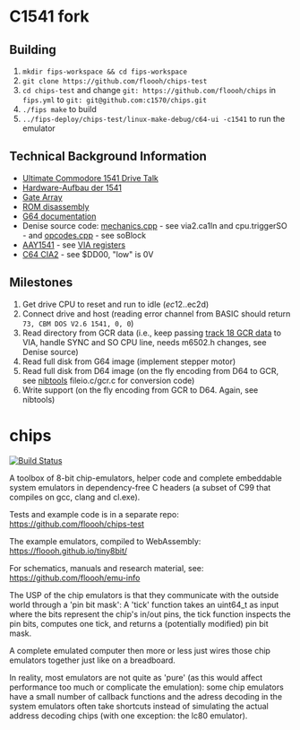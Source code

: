 # C1541 fork

## Building

1. `mkdir fips-workspace && cd fips-workspace`
2. `git clone https://github.com/floooh/chips-test`
3. `cd chips-test` and change `git: https://github.com/floooh/chips` in `fips.yml` to `git: git@github.com:c1570/chips.git`
4. `./fips make` to build
5. `../fips-deploy/chips-test/linux-make-debug/c64-ui -c1541` to run the emulator

## Technical Background Information

* [Ultimate Commodore 1541 Drive Talk](https://www.youtube.com/watch?v=_1jXExwse08)
* [Hardware-Aufbau der 1541](https://www.c64-wiki.de/wiki/Hardware-Aufbau_der_1541)
* [Gate Array](/docs/PN325572.png)
* [ROM disassembly](https://g3sl.github.io/c1541rom.html)
* [G64 documentation](http://www.unusedino.de/ec64/technical/formats/g64.html)
* Denise source code: [mechanics.cpp](https://bitbucket.org/piciji/denise/src/master/emulation/libc64/disk/drive/mechanics.cpp) - see via2.ca1In and cpu.triggerSO - and [opcodes.cpp](https://bitbucket.org/piciji/denise/src/master/emulation/libc64/disk/cpu/opcodes.cpp) - see soBlock
* [AAY1541](http://unusedino.de/ec64/technical/aay/c1541/index.htm) - see [VIA registers](http://unusedino.de/ec64/technical/aay/c1541/viamain.htm)
* [C64 CIA2](https://www.c64-wiki.de/wiki/CIA#CIA_2) - see $DD00, "low" is 0V

## Milestones

1. Get drive CPU to reset and run to idle ($ec12..$ec2d)
2. Connect drive and host (reading error channel from BASIC should return `73, CBM DOS V2.6 1541, 0, 0`)
3. Read directory from GCR data (i.e., keep passing [track 18 GCR data](/docs/1541_test_demo_track18gcr.h) to VIA, handle SYNC and SO CPU line, needs m6502.h changes, see Denise source)
4. Read full disk from G64 image (implement stepper motor)
5. Read full disk from D64 image (on the fly encoding from D64 to GCR, see [nibtools](https://github.com/rittwage/nibtools/) fileio.c/gcr.c for conversion code)
6. Write support (on the fly encoding from GCR to D64. Again, see nibtools)

# chips

[![Build Status](https://github.com/floooh/chips/workflows/build_and_test/badge.svg)](https://github.com/floooh/chips/actions)

A toolbox of 8-bit chip-emulators, helper code and complete embeddable
system emulators in dependency-free C headers (a subset of C99 that
compiles on gcc, clang and cl.exe).

Tests and example code is in a separate repo: https://github.com/floooh/chips-test

The example emulators, compiled to WebAssembly: https://floooh.github.io/tiny8bit/

For schematics, manuals and research material, see: https://github.com/floooh/emu-info

The USP of the chip emulators is that they communicate with the outside world through
a 'pin bit mask': A 'tick' function takes an uint64_t as input where the bits
represent the chip's in/out pins, the tick function inspects the pin
bits, computes one tick, and returns a (potentially modified) pin bit mask.

A complete emulated computer then more or less just wires those chip emulators
together just like on a breadboard.

In reality, most emulators are not quite as 'pure' (as this would affect performance
too much or complicate the emulation): some chip emulators have a small number
of callback functions and the adress decoding in the system emulators often
take shortcuts instead of simulating the actual address decoding chips
(with one exception: the lc80 emulator).
